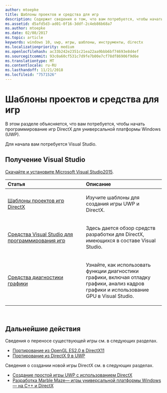 ```yaml
---
author: mtoepke
title: Шаблоны проектов и средства для игр
description: Содержит сведения о том, что вам потребуется, чтобы начать программирование игр DirectX для универсальной платформы Windows (UWP).
ms.assetid: d5afd5d3-ad01-0f16-3ddf-2c4eb86b68a7
ms.author: mtoepke
ms.date: 02/08/2017
ms.topic: article
keywords: windows 10, uwp, игры, шаблоны, инструменты, directx
ms.localizationpriority: medium
ms.openlocfilehash: ac33b242e2351c21ea22aa9bbb6bf74693e8d4ef
ms.sourcegitcommit: 93c0a60cf531c7d9fe7b00e7cf78df86906f9d6e
ms.translationtype: MT
ms.contentlocale: ru-RU
ms.lasthandoff: 11/21/2018
ms.locfileid: "7571526"
---
```

# <a name="project-templates-and-tools-for-games"></a>Шаблоны проектов и средства для игр




В этом разделе объясняется, что вам потребуется, чтобы начать программирование игр DirectX для универсальной платформы Windows (UWP).

Для начала вам потребуется Visual Studio.

## <a name="get-visual-studio"></a>Получение Visual Studio


[Скачайте и установите Microsoft Visual Studio2015](https://www.visualstudio.com/vs-2015-product-editions).

<table>
<colgroup>
<col width="50%" />
<col width="50%" />
</colgroup>
<thead>
<tr class="header">
<th align="left">Статья</th>
<th align="left">Описание</th>
</tr>
</thead>
<tbody>
<tr class="odd">
<td align="left"><p><a href="user-interface.md">Шаблоны проектов игр DirectX</a></p></td>
<td align="left"><p>Изучите шаблоны для создания игры UWP и DirectX.</p></td>
</tr>
<tr class="even">
<td align="left"><p><a href="set-up-visual-studio-for-game-development.md">Средства Visual Studio для программирования игр</a></p></td>
<td align="left"><p>Здесь дается обзор средств разработки для DirectX, имеющихся в составе Visual Studio.</p></td>
</tr>
<tr class="odd">
<td align="left"><p><a href="use-the-directx-runtime-and-visual-studio-graphics-diagnostic-features.md">Средства диагностики графики</a></p></td>
<td align="left"><p>Узнайте, как использовать функции диагностики графики, включая отладку графики, анализ кадров графики и использование GPU в Visual Studio.</p></td>
</tr>
</tbody>
</table>

 

## <a name="next-steps"></a>Дальнейшие действия


Сведения о переносе существующей игры см. в следующих разделах.

-   [Портирование из OpenGL ES2.0 в DirectX11](port-from-opengl-es-2-0-to-directx-11-1.md)
-   [Портирование из DirectX 9 в UWP](porting-your-directx-9-game-to-windows-store.md)

Сведения о создании новой игры DirectX см. в следующих разделах.

-   [Создание простой игры UWP c использованием DirectX](tutorial--create-your-first-uwp-directx-game.md)
-   [Разработка Marble Maze— игры универсальной платформы Windows— на C++ и DirectX](developing-marble-maze-a-windows-store-game-in-cpp-and-directx.md)

 

 

 




